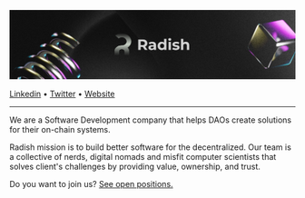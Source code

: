 ![](https://raw.githubusercontent.com/rabani-to/.github/master/profile/bg.png)

<p>
  <a href="https://linkedin.com/company/radish-la">Linkedin</a>
  •
  <a href="https://twitter.com/radish_la">Twitter</a>
  •
  <a href="https://radish.la">Website</a>
</p>

---

We are a Software Development company that helps DAOs create solutions for their on-chain systems.

Radish mission is to build better software for the decentralized. Our team is a collective of nerds, digital nomads and misfit computer scientists that solves client's challenges by providing value, ownership, and trust.

Do you want to join us? [See open positions.](https://www.radish.la/jobs)
